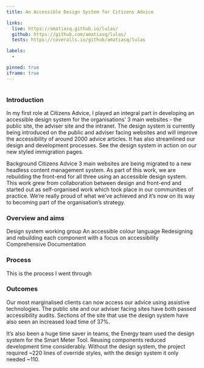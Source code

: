 ```yaml
---
title: An Accessible Design System for Citizens Advice

links:
  live: https://amatiasq.github.io/lulas/
  github: https://github.com/amatiasq/lulas/
  tests: https://coveralls.io/github/amatiasq/lulas

labels:
  - 

pinned: true
iframe: true
---
```


<img src="CADesignSystem.png" alt=''></img>

### Introduction

In my first role at Citizens Advice, I played an integral part in developing an accessible design system for the organisations’ 3 main websites - the public site, the adviser site and the intranet. The design system is currently being introduced on the public and adviser facing websites and will improve the accessibility of around 2000 advice articles. It has also streamlined our design and development processes. See the design system in action on our new styled immigration pages.

Background
Citizens Advice 3 main websites are being migrated to a new headless content management system. As part of this work, we are rebuilding the front-end for all three using an accessible design system. This work grew from collaboration between design and front-end and started out as self-organised work which took place in our communities of practice. We’re really proud of what we’ve achieved and it’s now on its way to becoming part of the organisation’s strategy.

<!-- end extract -->

### Overview and aims

Design system working group
An accessible colour language 
Redesigning and rebuilding each component with a focus on accessibility
Comprehensive Documentation

### Process

This is the process I went through

### Outcomes

Our most marginalised clients can now access our advice using assistive technologies. The public site and our adviser facing sites have both passed accessibility audits. Sections of the site that use the design system have also seen an increased load time of 37%.

It’s also been a huge time saver in teams, the Energy team used the design system for the Smart Meter Tool. Reusing components reduced development time considerably. Without the design system, the project required ~220 lines of override styles, with the design system it only needed ~110.